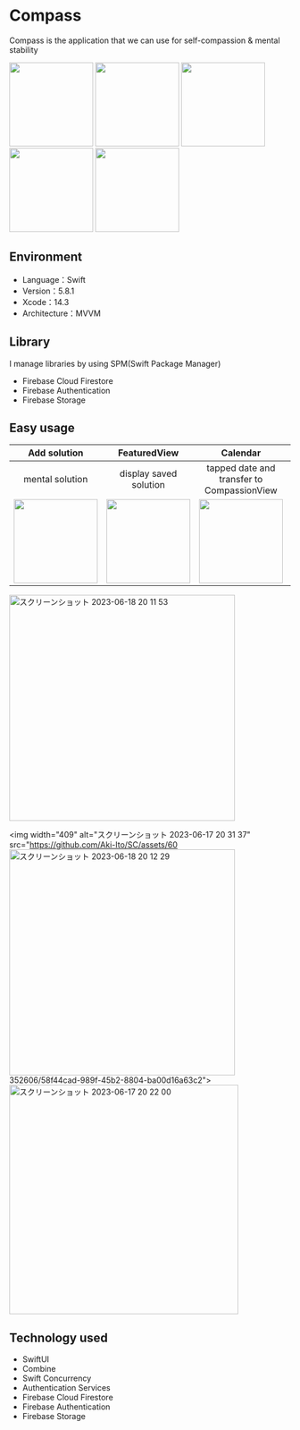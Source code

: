 # Compass
Compass is the application that we can use for self-compassion & mental stability
<p>
<img src="https://github.com/Aki-Ito/SC/assets/60352606/a5bf5c37-7f1a-47fa-97bd-4c5abe3f325e" width="150">
<img src="https://github.com/Aki-Ito/SC/assets/60352606/fe2ea110-3a5a-42aa-a3b3-36d5b4193e53" width="150">
<img src="https://github.com/Aki-Ito/SC/assets/60352606/455e22e8-86ee-422b-b0f4-3ce13e2c8ba3" width="150">
<img src="https://github.com/Aki-Ito/SC/assets/60352606/e4f20830-11e1-4748-b5b9-880cabcb9f49" width="150">
<img src="https://github.com/Aki-Ito/SC/assets/60352606/2b137ca7-8101-4297-b7ad-4ac5ba00459d" width="150">
</p>

## Environment
- Language：Swift
- Version：5.8.1
- Xcode：14.3
- Architecture：MVVM

## Library
I manage libraries by using SPM(Swift Package Manager)
- Firebase Cloud Firestore
- Firebase Authentication
- Firebase Storage

## Easy usage
|     Add solution     | FeaturedView  |   Calendar    |  Compassion   |
| :-------------: | :-------------: | :-------------: | :-------------: |
| mental solution  | display saved solution  | tapped date and transfer to CompassionView  | do self-compassion  |
|<img src="https://github.com/Aki-Ito/SC/assets/60352606/3d595683-bcd6-4126-ab3c-49ffbc7211e8" width="150">|<img src="" width="150">|<img src="https://github.com/Aki-Ito/SC/assets/60352606/f9cf27c2-19f9-41e5-94e8-978f1b5d03e6" width="150">|<img src="https://github.com/Aki-Ito/SC/assets/60352606/73e4a1a5-22e2-4a40-ba33-995bf674d941" width="150">|

<img width="404" alt="スクリーンショット 2023-06-18 20 11 53" src="https://github.com/Aki-Ito/SC/assets/60352606/3d595683-bcd6-4126-ab3c-49ffbc7211e8">

<img width="409" alt="スクリーンショット 2023-06-17 20 31 37" src="https://github.com/Aki-Ito/SC/assets/60
<img width="404" alt="スクリーンショット 2023-06-18 20 12 29" src="https://github.com/Aki-Ito/SC/assets/60352606/f9cf27c2-19f9-41e5-94e8-978f1b5d03e6">
352606/58f44cad-989f-45b2-8804-ba00d16a63c2">
<img width="410" alt="スクリーンショット 2023-06-17 20 22 00" src="https://github.com/Aki-Ito/SC/assets/60352606/73e4a1a5-22e2-4a40-ba33-995bf674d941">

## Technology used
- SwiftUI
- Combine
- Swift Concurrency
- Authentication Services
- Firebase Cloud Firestore
- Firebase Authentication
- Firebase Storage

